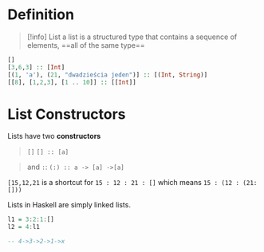 # Definition
>[!info] List
>a list is a structured type that contains a sequence of elements, 
>==all of the same type==

```haskell
[]
[3,6,3] :: [Int]
[(1, 'a'), (21, "dwadzieścia jeden")] :: [(Int, String)]
[[8], [1,2,3], [1 .. 10]] :: [[Int]]
```



# List Constructors
Lists have two **constructors**
> `[]` 
> `[] :: [a]`

> and `:`:
> `(:) :: a -> [a] ->[a]`

`[15,12,21` is a shortcut for `15 : 12 : 21 : []` 
which means `15 : (12 : (21: []))`


Lists in Haskell are simply linked lists.
```haskell
l1 = 3:2:1:[]
l2 = 4:l1

-- 4->3->2->1->x
```


























